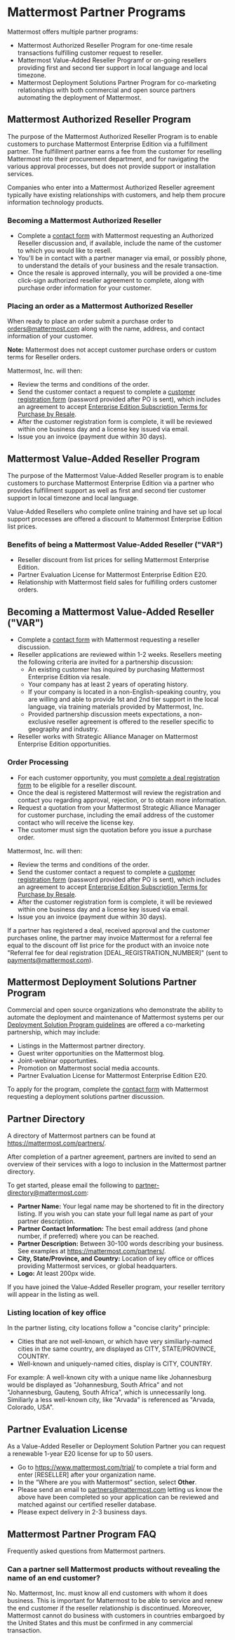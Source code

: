 # Mattermost Partner Programs

Mattermost offers multiple partner programs:

- Mattermost Authorized Reseller Program for one-time resale transactions fulfilling customer request to reseller.
- Mattermost Value-Added Reseller Programf or on-going resellers providing first and second tier support in local language and local timezone.
- Mattermost Deployment Solutions Partner Program for co-marketing relationships with both commercial and open source partners automating the deployment of Mattermost.

## Mattermost Authorized Reseller Program

The purpose of the Mattermost Authorized Reseller Program is to enable customers to purchase Mattermost Enterprise Edition via a fulfillment partner. The fulfillment partner earns a fee from the customer for reselling Mattermost into their procurement department, and for navigating the various approval processes, but does not provide support or installation services.

Companies who enter into a Mattermost Authorized Reseller agreement typically have existing relationships with customers, and help them procure information technology products.

### Becoming a Mattermost Authorized Reseller 

- Complete a [contact form](https://mattermost.com/contact-us) with Mattermost requesting an Authorized Reseller discussion and, if available, include the name of the customer to which you would like to resell.
- You'll be in contact with a partner manager via email, or possibly phone, to understand the details of your business and the resale transaction.
- Once the resale is approved internally, you will be provided a one-time click-sign authorized reseller agreement to complete, along with purchase order information for your customer.

### Placing an order as a Mattermost Authorized Reseller 

When ready to place an order submit a purchase order to orders@mattermost.com along with the name, address, and contact information of your customer.

**Note:** Mattermost does not accept customer purchase orders or custom terms for Reseller orders.
  
Mattermost, Inc. will then:

- Review the terms and conditions of the order.
- Send the customer contact a request to complete a [customer registration form](https://about.mattermost.com/customer-registration) \(password provided after PO is sent\), which includes an agreement to accept [Enterprise Edition Subscription Terms for Purchase by Resale](https://about.mattermost.com/customer-terms-and-conditions).
- After the customer registration form is complete, it will be reviewed within one business day and a license key issued via email.
- Issue you an invoice (payment due within 30 days).

## Mattermost Value-Added Reseller Program

The purpose of the Mattermost Value-Added Reseller program is to enable customers to purchase Mattermost Enterprise Edition via a partner who provides fulfillment support as well as first and second tier customer support in local timezone and local language.

Value-Added Resellers who complete online training and have set up local support processes are offered a discount to Mattermost Enterprise Edition list prices.

### Benefits of being a Mattermost Value-Added Reseller ("VAR")

- Reseller discount from list prices for selling Mattermost Enterprise Edition.
- Partner Evaluation License for Mattermost Enterprise Edition E20.
- Relationship with Mattermost field sales for fulfilling orders customer orders.

## Becoming a Mattermost Value-Added Reseller ("VAR") 

- Complete a [contact form](https://mattermost.com/contact-us) with Mattermost requesting a reseller discussion.
- Reseller applications are reviewed within 1-2 weeks. Resellers meeting the following criteria are invited for a partnership discussion:
   - An existing customer has inquired by purchasing Mattermost Enterprise Edition via resale.
   - Your company has at least 2 years of operating history.
   - If your company is located in a non-English-speaking country, you are willing and able to provide 1st and 2nd tier support in the local language, via training materials provided by Mattermost, Inc.
   - Provided partnership discussion meets expectations, a non-exclusive reseller agreement is offered to the reseller specific to geography and industry.
- Reseller works with Strategic Alliance Manager on Mattermost Enterprise Edition opportunities.

### Order Processing

- For each customer opportunity, you must [complete a deal registration form](https://about.mattermost.com/reseller-deal-registration) to be eligible for a reseller discount.
- Once the deal is registered Mattermost will review the registration and contact you regarding approval, rejection, or to obtain more information.
- Request a quotation from your Mattermost Strategic Alliance Manager for customer purchase, including the email address of the customer contact who will receive the license key.
- The customer must sign the quotation before you issue a purchase order.

Mattermost, Inc. will then:

- Review the terms and conditions of the order.
- Send the customer contact a request to complete a [customer registration form](https://about.mattermost.com/customer-registration) \(password provided after PO is sent\), which includes an agreement to accept [Enterprise Edition Subscription Terms for Purchase by Resale](https://about.mattermost.com/customer-terms-and-conditions).
- After the customer registration form is complete, it will be reviewed within one business day and a license key issued via email.
- Issue you an invoice (payment due within 30 days).

If a partner has registered a deal, received approval and the customer purchases online, the partner may invoice Mattermost for a referral fee equal to the discount off list price for the product with an invoice note "Referral fee for deal registration [DEAL_REGISTRATION_NUMBER]" (sent to payments@mattermost.com).

## Mattermost Deployment Solutions Partner Program

Commercial and open source organizations who demonstrate the ability to automate the deployment and maintenance of Mattermost systems per our [Deployment Solution Program guidelines](https://docs.mattermost.com/guides/orchestration.html) are offered a co-marketing partnership, which may include:

- Listings in the Mattermost partner directory.
- Guest writer opportunities on the Mattermost blog.
- Joint-webinar opportunties.
- Promotion on Mattermost social media accounts.
- Partner Evaluation License for Mattermost Enterprise Edition E20.

To apply for the program, complete the [contact form](https://mattermost.com/contact-us) with Mattermost requesting a deployment solutions partner discussion.

## Partner Directory 

A directory of Mattermost partners can be found at https://mattermost.com/partners/.

After completion of a partner agreement, partners are invited to send an overview of their services with a logo to inclusion in the Mattermost partner directory. 

To get started, please email the following to partner-directory@mattermost.com:

- **Partner Name:** Your legal name may be shortened to fit in the directory listing. If you wish you can state your full legal name as part of your partner description.
- **Partner Contact Information:** The best email address (and phone number, if preferred) where you can be reached.
- **Partner Description:** Between 30-100 words describing your business. See examples at https://mattermost.com/partners/.
- **City, State/Province, and Country:** Location of key office or offices providing Mattermost services, or global headquarters.
- **Logo:** At least 200px wide.

If you have joined the Value-Added Reseller program, your reseller territory will appear in the listing as well.

### Listing location of key office

In the partner listing, city locations follow a "concise clarity" principle:

- Cities that are not well-known, or which have very similiarly-named cities in the same country, are displayed as CITY, STATE/PROVINCE, COUNTRY.
- Well-known and uniquely-named cities, display is CITY, COUNTRY.

For example: A well-known city with a unique name like Johannesburg would be displayed as "Johannesburg, South Africa" and not "Johannesburg, Gauteng, South Africa", which is unnecessarily long. Similiarly a less well-known city, like "Arvada" is referenced as "Arvada, Colorado, USA".

## Partner Evaluation License 

As a Value-Added Reseller or Deployment Solution Partner you can request a renewable 1-year E20 license for up to 50 users.

- Go to https://www.mattermost.com/trial/ to complete a trial form and enter [RESELLER] after your organization name.
- In the “Where are you with Mattermost” section, select **Other**.
- Please send an email to partners@mattermost.com letting us know the above have been completed so your application can be reviewed and matched against our certified reseller database.
- Please expect delivery in 2-3 business days.

## Mattermost Partner Program FAQ 

Frequently asked questions from Mattermost partners.

### Can a partner sell Mattermost products without revealing the name of an end customer?

No. Mattermost, Inc. must know all end customers with whom it does business. This is important for Mattermost to be able to service and renew the end customer if the reseller relationship is discontinued. Moreover, Mattermost cannot do business with customers in countries embargoed by the United States and this must be confirmed in any commercial transaction.
